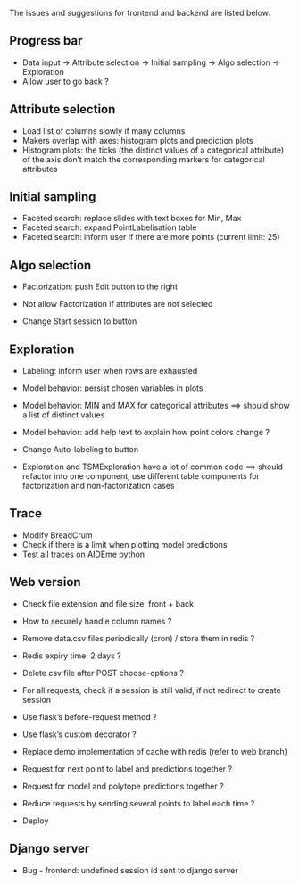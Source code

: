 The issues and suggestions for frontend and backend are listed below.

## Progress bar

- Data input -> Attribute selection -> Initial sampling -> Algo selection -> Exploration
- Allow user to go back ?

## Attribute selection

- Load list of columns slowly if many columns
- Makers overlap with axes: histogram plots and prediction plots
- Histogram plots: the ticks (the distinct values of a categorical attribute) of the axis don’t match the corresponding markers for categorical attributes

## Initial sampling

- Faceted search: replace slides with text boxes for Min, Max
- Faceted search: expand PointLabelisation table
- Faceted search: inform user if there are more points (current limit: 25)

## Algo selection

- Factorization: push Edit button to the right
- Not allow Factorization if attributes are not selected

- Change Start session to button

## Exploration

- Labeling: inform user when rows are exhausted

- Model behavior: persist chosen variables in plots
- Model behavior: MIN and MAX for categorical attributes ==> should show a list of distinct values
- Model behavior: add help text to explain how point colors change ?

- Change Auto-labeling to button

- Exploration and TSMExploration have a lot of common code ==> should refactor into one component, use different table components for factorization and non-factorization cases

## Trace

- Modify BreadCrum
- Check if there is a limit when plotting model predictions
- Test all traces on AIDEme python

## Web version

- Check file extension and file size: front + back
- How to securely handle column names ?

- Remove data.csv files periodically (cron) / store them in redis ?
- Redis expiry time: 2 days ?
- Delete csv file after POST choose-options ?

- For all requests, check if a session is still valid, if not redirect to create session
- Use flask’s before-request method ?
- Use flask’s custom decorator ?

- Replace demo implementation of cache with redis (refer to web branch)

- Request for next point to label and predictions together ?
- Request for model and polytope predictions together ?
- Reduce requests by sending several points to label each time ?

- Deploy

## Django server

- Bug - frontend: undefined session id sent to django server
